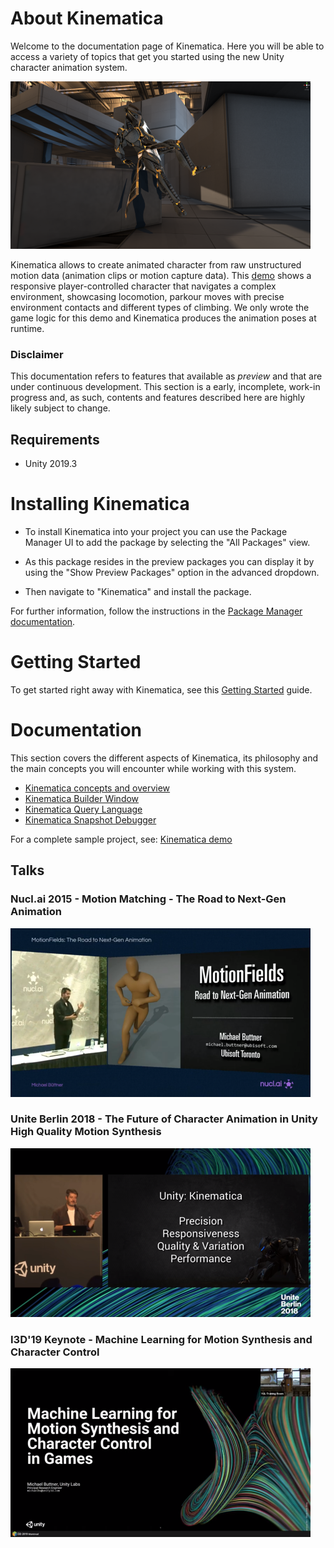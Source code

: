 # About Kinematica

Welcome to the documentation page of Kinematica. Here you will be able to access a variety of topics that get you started using the new Unity character animation system.

![](images/kinematica-demo.png)

Kinematica allows to create animated character from raw unstructured motion data (animation clips or motion capture data). This [demo](https://youtu.be/1Jt0F8F3ahY) shows a responsive player-controlled character that
navigates a complex environment, showcasing locomotion, parkour moves with precise environment contacts and
different types of climbing. We only wrote the game logic for this demo and Kinematica produces the animation poses at runtime.

### Disclaimer

This documentation refers to features that available as *preview* and that are under continuous development. This section is a early, incomplete, work-in progress and, as such, contents and features described here are highly likely subject to change.

## Requirements

* Unity 2019.3

# Installing Kinematica

* To install Kinematica into your project you can use the Package Manager UI to add the package by selecting the "All Packages" view.

* As this package resides in the preview packages you can display it by using the "Show Preview Packages" option in the advanced dropdown.

* Then navigate to "Kinematica" and install the package.

For further information, follow the instructions in the [Package Manager documentation](https://docs.unity3d.com/Packages/com.unity.package-manager-ui@latest/index.html). 

# Getting Started

To get started right away with Kinematica, see this [Getting Started](Getting-Started.md) guide.

# Documentation

This section covers the different aspects of Kinematica, its philosophy and the main concepts you will encounter while working with this system.

* [Kinematica concepts and overview](Overview.md)
* [Kinematica Builder Window](Builder.md)
* [Kinematica Query Language](Query-Language.md) 
* [Kinematica Snapshot Debugger](Debugger.md)

For a complete sample project, see: [Kinematica demo](https://github.com/Unity-Technologies/Kinematica) 

## Talks

### Nucl.ai 2015 - Motion Matching - The Road to Next-Gen Animation
[![Nucl.ai 2015](images/motion-matching-2015.png)](https://youtu.be/z_wpgHFSWss)

### Unite Berlin 2018 - The Future of Character Animation in Unity High Quality Motion Synthesis
[![Nucl.ai 2015](images/unite-2018.png)](https://youtu.be/9h2tKoI3CXU)

### I3D'19 Keynote - Machine Learning for Motion Synthesis and Character Control
[![I3D Keynote 2019](images/i3d-2019.png)](https://youtu.be/zuvmQxcCOM4)
